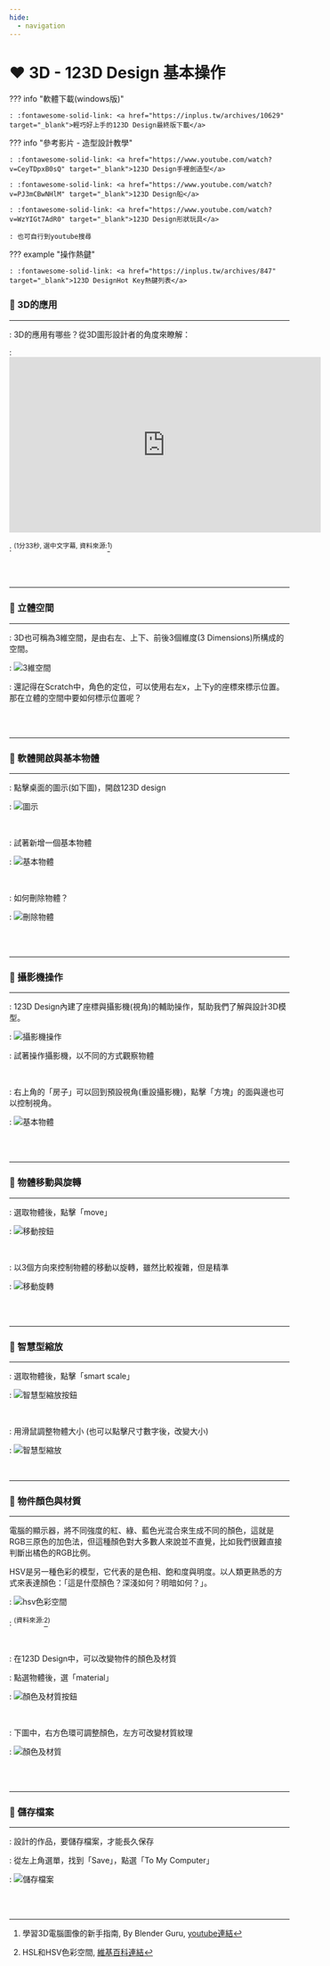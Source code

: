 ```yaml
---
hide:
  - navigation
---
```



# ❤️ 3D - 123D Design 基本操作


??? info "軟體下載(windows版)"

    : :fontawesome-solid-link: <a href="https://inplus.tw/archives/10629" target="_blank">輕巧好上手的123D Design最終版下載</a>

??? info "參考影片 - 造型設計教學"

    : :fontawesome-solid-link: <a href="https://www.youtube.com/watch?v=CeyTDpxB0sQ" target="_blank">123D Design手裡劍造型</a>

    : :fontawesome-solid-link: <a href="https://www.youtube.com/watch?v=PJ3mCBwNHlM" target="_blank">123D Design船</a>

    : :fontawesome-solid-link: <a href="https://www.youtube.com/watch?v=WzYIGt7AdR0" target="_blank">123D Design形狀玩具</a>

    : 也可自行到youtube搜尋

??? example "操作熱鍵"

    : :fontawesome-solid-link: <a href="https://inplus.tw/archives/847" target="_blank">123D DesignHot Key熱鍵列表</a>

### 🔹 3D的應用

----------------------------


: 3D的應用有哪些？從3D圖形設計者的角度來瞭解：

: <iframe width="560" height="315" src="https://www.youtube.com/embed/VT5oZndzj68?start=25&amp;end=118" frameborder="0" allow="accelerometer; autoplay; encrypted-media; gyroscope; picture-in-picture" allowfullscreen></iframe>

: <sup>(1分33秒, 選中文字幕,  資料來源:</sup>[^intro_3d_graphics]<sup>)</sup>

[^intro_3d_graphics]:學習3D電腦圖像的新手指南, By 
Blender Guru, [youtube連結](https://youtu.be/VT5oZndzj68) 

<br/><br/>


-------------------------------


### 🔸 立體空間

----------------------------



: 3D也可稱為3維空間，是由右左、上下、前後3個維度(3 Dimensions)所構成的空間。

: ![3維空間](coordinate_systems.jpg)

: 還記得在Scratch中，角色的定位，可以使用右左x，上下y的座標來標示位置。那在立體的空間中要如何標示位置呢？

<br/><br/>

-------------------------------


### 🔹 軟體開啟與基本物體

----------------------------

: 點擊桌面的圖示(如下圖)，開啟123D design

: ![圖示](123d_icon.jpg)

<br/>

: 試著新增一個基本物體

: ![基本物體](primitive.jpg)


<br/>

: 如何刪除物體？

: ![刪除物體](delete_object.jpg)

<br/><br/>

-------------------------------

### 🔸 攝影機操作 

----------------------------


: 123D Design內建了座標與攝影機(視角)的輔助操作，幫助我們了解與設計3D模型。 

: ![攝影機操作](assistant.jpg)

: 試著操作攝影機，以不同的方式觀察物體

<br/>

: 右上角的「房子」可以回到預設視角(重設攝影機)，點擊「方塊」的面與邊也可以控制視角。

: ![基本物體](home_cube.jpg)

<br/><br/>

-------------------------------

### 🔹 物體移動與旋轉 

----------------------------


: 選取物體後，點擊「move」

: ![移動按鈕](move_rotate_button.jpg)

<br/> 

: 以3個方向來控制物體的移動以旋轉，雖然比較複雜，但是精準

: ![移動旋轉](move_and_rotate.jpg)


<br/><br/>

-------------------------------

### 🔸 智慧型縮放 

----------------------------

: 選取物體後，點擊「smart scale」

: ![智慧型縮放按鈕](scale_button.jpg)

<br/> 



: 用滑鼠調整物體大小 (也可以點擊尺寸數字後，改變大小)

: ![智慧型縮放](scale.jpg)

<br/> 

-------------------------------

### 🔹 物件顏色與材質 

----------------------------

電腦的顯示器，將不同強度的紅、綠、藍色光混合來生成不同的顏色，這就是RGB三原色的加色法，但這種顏色對大多數人來說並不直覺，比如我們很難直接判斷出橘色的RGB比例。

HSV是另一種色彩的模型，它代表的是色相、飽和度與明度。以人類更熟悉的方式來表達顏色：「這是什麼顏色？深淺如何？明暗如何？」。


: ![hsv色彩空間](hsv_color_space.jpg)

: <sup>(資料來源:</sup>[^hsv_color]<sup>)</sup>

[^hsv_color]: HSL和HSV色彩空間, [維基百科連結](https://zh.wikipedia.org/zh-tw/HSL%E5%92%8CHSV%E8%89%B2%E5%BD%A9%E7%A9%BA%E9%97%B4)


<br/> 

: 在123D Design中，可以改變物件的顏色及材質

: 點選物體後，選「material」

: ![顏色及材質按鈕](material_button.jpg)

<br/> 


: 下圖中，右方色環可調整顏色，左方可改變材質紋理

: ![顏色及材質](material_and_color.jpg)


<br/> <br/> 

-------------------------------

### 🔸 儲存檔案 

----------------------------

: 設計的作品，要儲存檔案，才能長久保存

: 從左上角選單，找到「Save」，點選「To My Computer」

: ![儲存檔案](save_file.jpg)



<br/> <br/>